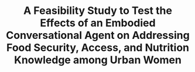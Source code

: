 ---
name: "A Feasibility Study To Test The"
title: "A Feasibility Study to Test the Effects of an Embodied Conversational Agent on Addressing Food Security, Access, and Nutrition Knowledge among Urban Women"
journal: "journal name" 
project: null
event: "American Public Health Association (APHA) Annual Meeting"
authors:
- name: "Mccue, K."
- name: "Gardiner, P."
- name: "Bickmore, T."
year: 2015
resources: null
external_url: https://apha.confex.com/apha/143am/webprogram/Paper331420.html
draft: false 
headless: true
---